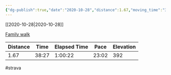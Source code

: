 ```yaml
---
{"dg-publish":true,"date":"2020-10-28","distance":1.67,"moving_time":"38:27","elapsed_time":"1:00:22","pace":"23:02","total_elevation_gain":392,"url":"https://www.strava.com/activities/4278559048","permalink":"/01-personal/strava/2020-10-28-family-walk/","dgPassFrontmatter":true}
---
```



[[2020-10-28\|2020-10-28]]

[Family walk](https://www.strava.com/activities/4278559048)

| Distance | Time  | Elapsed Time | Pace  | Elevation |
| -------- | ----- | ------------ | ----- | --------- |
| 1.67     | 38:27 | 1:00:22      | 23:02 | 392       |




#strava
